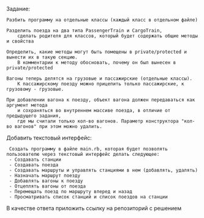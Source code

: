 Задание:

    Разбить программу на отдельные классы (каждый класс в отдельном файле)

    Разделить поезда на два типа PassengerTrain и CargoTrain,
        сделать родителя для классов, который будет содержать общие методы и свойства

    Определить, какие методы могут быть помещены в private/protected и вынести их в такую секцию.
        В комментарии к методу обосновать, почему он был вынесен в private/protected

    Вагоны теперь делятся на грузовые и пассажирские (отдельные классы). 
        К пассажирскому поезду можно прицепить только пассажирские, к грузовому - грузовые.

    При добавлении вагона к поезду, объект вагона должен передаваться как аргумент метода
        и сохраняться во внутреннем массиве поезда, в отличие от предыдущего задания, 
        где мы считали только кол-во вагонов. Параметр конструктора "кол-во вагонов" при этом можно удалить.

Добавить текстовый интерфейс:

     Создать программу в файле main.rb, которая будет позволять пользователю через текстовый интерфейс делать следующее:
     - Создавать станции
     - Создавать поезда
     - Создавать маршруты и управлять станциями в нем (добавлять, удалять)
     - Назначать маршрут поезду
     - Добавлять вагоны к поезду
     - Отцеплять вагоны от поезда
     - Перемещать поезд по маршруту вперед и назад
     - Просматривать список станций и список поездов на станции
     
В качестве ответа приложить ссылку на репозиторий с решением

